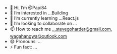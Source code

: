 - 👋 Hi, I’m @Papi84
- 👀 I’m interested in ...Building 
- 🌱 I’m currently learning ...React.js
- 💞️ I’m looking to collaborate on ...
- 📫 How to reach me ...stevegoharder@gmail.com, wagahangwa@outlook.com
- 😄 Pronouns: ...
- ⚡ Fun fact: ...

<!---
Papi84/Papi84 is a ✨ special ✨ repository because its `README.md` (this file) appears on your GitHub profile.
You can click the Preview link to take a look at your changes.
--->
